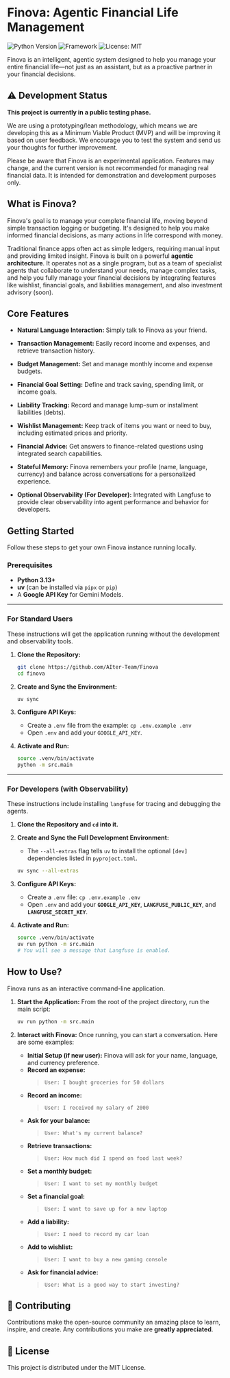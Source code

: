 # Finova: Agentic Financial Life Management

![Python Version](https://img.shields.io/badge/python-3.13+-blue.svg)
![Framework](https://img.shields.io/badge/Framework-Google%20ADK-blue)
![License: MIT](https://img.shields.io/badge/License-MIT-yellow.svg)

Finova is an intelligent, agentic system designed to help you manage your entire financial life—not just as an assistant, but as a proactive partner in your financial decisions.

## ⚠️ Development Status

**This project is currently in a public testing phase.**

We are using a prototyping/lean methodology, which means we are developing this as a Minimum Viable Product (MVP) and will be improving it based on user feedback. We encourage you to test the system and send us your thoughts for further improvement.

Please be aware that Finova is an experimental application. Features may change, and the current version is not recommended for managing real financial data. It is intended for demonstration and development purposes only.

## What is Finova?

Finova's goal is to manage your complete financial life, moving beyond simple transaction logging or budgeting. It's designed to help you make informed financial decisions, as many actions in life correspond with money.

Traditional finance apps often act as simple ledgers, requiring manual input and providing limited insight. Finova is built on a powerful **agentic architecture**. It operates not as a single program, but as a team of specialist agents that collaborate to understand your needs, manage complex tasks, and help you fully manage your financial decisions by integrating features like wishlist, financial goals, and liabilities management, and also investment advisory (soon).

## Core Features

* **Natural Language Interaction:** Simply talk to Finova as your friend.
* **Transaction Management:** Easily record income and expenses, and retrieve transaction history.
* **Budget Management:** Set and manage monthly income and expense budgets.
* **Financial Goal Setting:** Define and track saving, spending limit, or income goals.
* **Liability Tracking:** Record and manage lump-sum or installment liabilities (debts).
* **Wishlist Management:** Keep track of items you want or need to buy, including estimated prices and priority.
* **Financial Advice:** Get answers to finance-related questions using integrated search capabilities.
* **Stateful Memory:** Finova remembers your profile (name, language, currency) and balance across conversations for a personalized experience.

* **Optional Observability (For Developer):** Integrated with Langfuse to provide clear observability into agent performance and behavior for developers.

## Getting Started

Follow these steps to get your own Finova instance running locally.

### Prerequisites

* **Python 3.13+**
* **uv** (can be installed via `pipx` or `pip`)
* A **Google API Key** for Gemini Models.

---

### For Standard Users

These instructions will get the application running without the development and observability tools.

1.  **Clone the Repository:**
    ```bash
    git clone https://github.com/AIter-Team/Finova
    cd finova
    ```

2.  **Create and Sync the Environment:**
    ```bash
    uv sync
    ```

3.  **Configure API Keys:**
    * Create a `.env` file from the example: `cp .env.example .env`
    * Open `.env` and add your `GOOGLE_API_KEY`.

4.  **Activate and Run:**
    ```bash
    source .venv/bin/activate
    python -m src.main
    ```

---

### For Developers (with Observability)

These instructions include installing `langfuse` for tracing and debugging the agents.

1.  **Clone the Repository and `cd` into it.**

2.  **Create and Sync the Full Development Environment:**
    * The `--all-extras` flag tells `uv` to install the optional `[dev]` dependencies listed in `pyproject.toml`.
    ```bash
    uv sync --all-extras
    ```

3.  **Configure API Keys:**
    * Create a `.env` file: `cp .env.example .env`
    * Open `.env` and add your **`GOOGLE_API_KEY`**, **`LANGFUSE_PUBLIC_KEY`**, and **`LANGFUSE_SECRET_KEY`**.

4.  **Activate and Run:**
    ```bash
    source .venv/bin/activate
    uv run python -m src.main
    # You will see a message that Langfuse is enabled.
    ```

## How to Use?

Finova runs as an interactive command-line application.

1.  **Start the Application:**
    From the root of the project directory, run the main script:
    ```bash
    uv run python -m src.main
    ```

2.  **Interact with Finova:**
    Once running, you can start a conversation. Here are some examples:

    * **Initial Setup (if new user):** Finova will ask for your name, language, and currency preference.
    * **Record an expense:**
        > `User: I bought groceries for 50 dollars`
    * **Record an income:**
        > `User: I received my salary of 2000`
    * **Ask for your balance:**
        > `User: What's my current balance?`
    * **Retrieve transactions:**
        > `User: How much did I spend on food last week?`
    * **Set a monthly budget:**
        > `User: I want to set my monthly budget`
    * **Set a financial goal:**
        > `User: I want to save up for a new laptop`
    * **Add a liability:**
        > `User: I need to record my car loan`
    * **Add to wishlist:**
        > `User: I want to buy a new gaming console`
    * **Ask for financial advice:**
        > `User: What is a good way to start investing?`

## 🤝 Contributing
Contributions make the open-source community an amazing place to learn, inspire, and create. Any contributions you make are **greatly appreciated**.

## 📜 License
This project is distributed under the MIT License.
